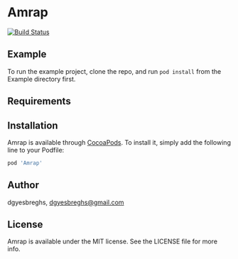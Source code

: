 # Amrap

[![Build Status](https://travis-ci.com/dgyesbreghs/amrap.svg?branch=master)](https://travis-ci.org/dgyesbreghs/amrap)

## Example

To run the example project, clone the repo, and run `pod install` from the Example directory first.

## Requirements

## Installation

Amrap is available through [CocoaPods](https://cocoapods.org). To install
it, simply add the following line to your Podfile:

```ruby
pod 'Amrap'
```

## Author

dgyesbreghs, dgyesbreghs@gmail.com

## License

Amrap is available under the MIT license. See the LICENSE file for more info.

